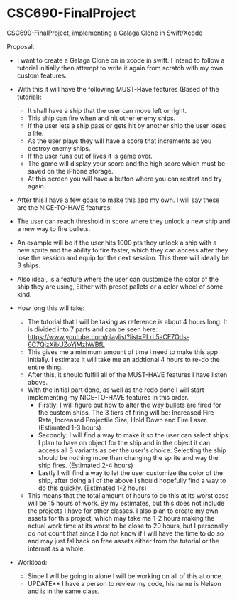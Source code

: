 # CSC690-FinalProject
CSC690-FinalProject, implementing a Galaga Clone in Swift/Xcode

Proposal:
- I want to create a Galaga Clone on in xcode in swift. I intend to follow a tutorial initially then attempt to
  write it again from scratch with my own custom features.
  
- With this it will have the following MUST-Have features (Based of the tutorial):
  - It shall have a ship that the user can move left or right.
  - This ship can fire when and hit other enemy ships. 
  - If the user lets a ship pass or gets hit by another ship the user loses a life.
  - As the user plays they will have a score that increments as you destroy enemy ships.
  - If the user runs out of lives it is game over.
  - The game will display your score and the high score which must be saved on the iPhone storage.
  - At this screen you will have a button where you can restart and try again.
 
 - After this I have a few goals to make this app my own. I will say these are the NICE-TO-HAVE features:
  - The user can reach threshold in score where they unlock a new ship and a new way to fire bullets.
  - An example will be if the user hits 1000 pts they unlock a ship with a new sprite and the ability to fire faster, 
    which they can access after they lose the session and equip for the next session. This there will ideally be 3 ships.
  - Also ideal, is a feature where the user can customize the color of the ship they are using, Either with preset pallets
    or a color wheel of some kind.
    
- How long this will take:
  - The tutorial that I will be taking as reference is about 4 hours long. It is divided into 7 parts and can be seen
    here: https://www.youtube.com/playlist?list=PLrL5aCF7Ods-6C7QjzXibUZoYjMzhWBfL
  - This gives me a minimum amount of time i need to make this app initially. I estimate it will take me an addtional 
    4 hours to re-do the entire thing.
  - After this, it should fulfill all of the MUST-HAVE features I have listen above.
  - With the initial part done, as well as the redo done I will start implementing my NICE-TO-HAVE features in this order.
    - Firstly: I will figure out how to alter the way bullets are fired for the custom ships. The 3 tiers of firing will be:
        Increased Fire Rate, Increased Projectile Size, Hold Down and Fire Laser. (Estimated 1-3 hours)
    - Secondly: I will find a way to make it so the user can select ships. I plan to have on object for the ship and in the object
        it can access all 3 variants as per the user's choice. Selecting the ship should be nothing more than changing the sprite and
        way the ship fires. (Estimated 2-4 hours)
    - Lastly I will find a way to let the user customize the color of the ship, after doing all of the above I should hopefully find a
        way to do this quickly. (Estimated 1-2 hours)
  - This means that the total amount of hours to do this at its worst case will be 15 hours of work. By my estimates, but this does not
    include the projects I have for other classes. I also plan to create my own assets for this project, which may take me 1-2 hours 
    making the actual work time at its worst to be close to 20 hours, but I personally do not count that since I do not know if I will 
    have the time to do so and may just fallback on free assets either from the tutorial or the internat as a whole.
    
- Workload:
  - Since I will be going in alone I will be working on all of this at once. 
  - UPDATE** I have a person to review my code, his name is Nelson and is in the same class.
    
  
